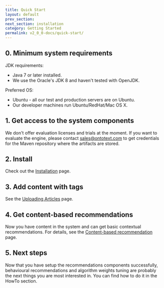 ```yaml
---
title: Quick Start
layout: default
prev_section:  
next_section: installation
category: Getting Started
permalink: v2_0_0-docs/quick-start/
---
```


## 0. Minimum system requirements

JDK requirements:

* Java 7 or later installed.
* We use the Oracle's JDK 8 and haven't tested with OpenJDK.

Preferred OS:

* Ubuntu - all our test and production servers are on Ubuntu.
* Our developer machines run Ubuntu/RedHat/Mac OS X.

## 1. Get access to the system components

We don't offer evaluation licenses and trials at the moment. If you want to evaluate the engine, please contact sales@ontotext.com to get credentials for the Maven repository where the artifacts are stored.

## 2. Install

Check out the <a href="{{ site.baseurl }}/v2_0_0-docs/installation">Installation</a> page.

## 3. Add content with tags

See the <a href="{{ site.baseurl }}/v2_0_0-docs/uploading-articles">Uploading Articles</a> page.

## 4. Get content-based recommendations

Now you have content in the system and can get basic contextual recommendations. For details, see the <a href="{{ site.baseurl }}/v2_0_0-docs/content-based-recommendation">Content-based recommendation<a/> page.

## 5. Next steps

Now that you have setup the recommendations components successfully, behavioural recommendations and algorithm weights tuning are probably the next things you are most interested in. You can find how to do it in the HowTo section.

